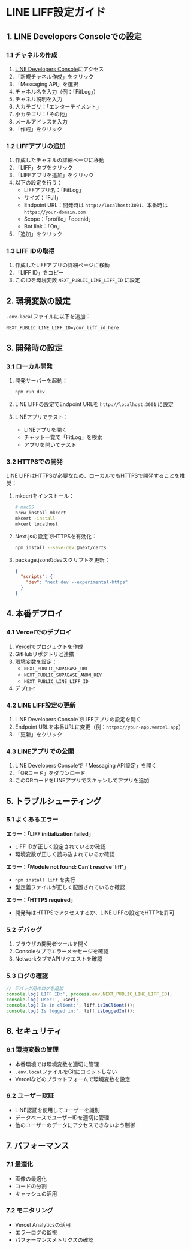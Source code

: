 # LINE LIFF設定ガイド

## 1. LINE Developers Consoleでの設定

### 1.1 チャネルの作成

1. [LINE Developers Console](https://developers.line.biz/console/)にアクセス
2. 「新規チャネル作成」をクリック
3. 「Messaging API」を選択
4. チャネル名を入力（例：「FitLog」）
5. チャネル説明を入力
6. 大カテゴリ：「エンターテイメント」
7. 小カテゴリ：「その他」
8. メールアドレスを入力
9. 「作成」をクリック

### 1.2 LIFFアプリの追加

1. 作成したチャネルの詳細ページに移動
2. 「LIFF」タブをクリック
3. 「LIFFアプリを追加」をクリック
4. 以下の設定を行う：
   - LIFFアプリ名：「FitLog」
   - サイズ：「Full」
   - Endpoint URL：開発時は `http://localhost:3001`、本番時は `https://your-domain.com`
   - Scope：「profile」「openid」
   - Bot link：「On」
5. 「追加」をクリック

### 1.3 LIFF IDの取得

1. 作成したLIFFアプリの詳細ページに移動
2. 「LIFF ID」をコピー
3. このIDを環境変数 `NEXT_PUBLIC_LINE_LIFF_ID` に設定

## 2. 環境変数の設定

`.env.local`ファイルに以下を追加：

```env
NEXT_PUBLIC_LINE_LIFF_ID=your_liff_id_here
```

## 3. 開発時の設定

### 3.1 ローカル開発

1. 開発サーバーを起動：
   ```bash
   npm run dev
   ```

2. LINE LIFFの設定でEndpoint URLを `http://localhost:3001` に設定

3. LINEアプリでテスト：
   - LINEアプリを開く
   - チャット一覧で「FitLog」を検索
   - アプリを開いてテスト

### 3.2 HTTPSでの開発

LINE LIFFはHTTPSが必要なため、ローカルでもHTTPSで開発することを推奨：

1. mkcertをインストール：
   ```bash
   # macOS
   brew install mkcert
   mkcert -install
   mkcert localhost
   ```

2. Next.jsの設定でHTTPSを有効化：
   ```bash
   npm install --save-dev @next/certs
   ```

3. package.jsonのdevスクリプトを更新：
   ```json
   {
     "scripts": {
       "dev": "next dev --experimental-https"
     }
   }
   ```

## 4. 本番デプロイ

### 4.1 Vercelでのデプロイ

1. [Vercel](https://vercel.com)でプロジェクトを作成
2. GitHubリポジトリと連携
3. 環境変数を設定：
   - `NEXT_PUBLIC_SUPABASE_URL`
   - `NEXT_PUBLIC_SUPABASE_ANON_KEY`
   - `NEXT_PUBLIC_LINE_LIFF_ID`
4. デプロイ

### 4.2 LINE LIFF設定の更新

1. LINE Developers ConsoleでLIFFアプリの設定を開く
2. Endpoint URLを本番URLに変更（例：`https://your-app.vercel.app`）
3. 「更新」をクリック

### 4.3 LINEアプリでの公開

1. LINE Developers Consoleで「Messaging API設定」を開く
2. 「QRコード」をダウンロード
3. このQRコードをLINEアプリでスキャンしてアプリを追加

## 5. トラブルシューティング

### 5.1 よくあるエラー

**エラー：「LIFF initialization failed」**
- LIFF IDが正しく設定されているか確認
- 環境変数が正しく読み込まれているか確認

**エラー：「Module not found: Can't resolve 'liff'」**
- `npm install liff` を実行
- 型定義ファイルが正しく配置されているか確認

**エラー：「HTTPS required」**
- 開発時はHTTPSでアクセスするか、LINE LIFFの設定でHTTPを許可

### 5.2 デバッグ

1. ブラウザの開発者ツールを開く
2. Consoleタブでエラーメッセージを確認
3. NetworkタブでAPIリクエストを確認

### 5.3 ログの確認

```javascript
// デバッグ用のログを追加
console.log('LIFF ID:', process.env.NEXT_PUBLIC_LINE_LIFF_ID);
console.log('User:', user);
console.log('Is in client:', liff.isInClient());
console.log('Is logged in:', liff.isLoggedIn());
```

## 6. セキュリティ

### 6.1 環境変数の管理

- 本番環境では環境変数を適切に管理
- `.env.local`ファイルをGitにコミットしない
- Vercelなどのプラットフォームで環境変数を設定

### 6.2 ユーザー認証

- LINE認証を使用してユーザーを識別
- データベースでユーザーIDを適切に管理
- 他のユーザーのデータにアクセスできないよう制御

## 7. パフォーマンス

### 7.1 最適化

- 画像の最適化
- コードの分割
- キャッシュの活用

### 7.2 モニタリング

- Vercel Analyticsの活用
- エラーログの監視
- パフォーマンスメトリクスの確認 